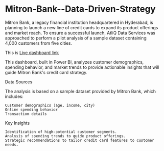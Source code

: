 # Mitron-Bank--Data-Driven-Strategy
Mitron Bank, a legacy financial institution headquartered in Hyderabad, is planning to launch a new line of credit cards to expand its product offerings and market reach. To ensure a successful launch, AtliQ Data Services was approached to perform a pilot analysis of a sample dataset containing 4,000 customers from five cities.

This is [Live dashboard link](https://app.powerbi.com/view?r=eyJrIjoiNDg3ODYzY2EtYTM0ZS00YTY4LWFmZTEtMmM0MjQ5ZGQ0NWYxIiwidCI6ImM2ZTU0OWIzLTVmNDUtNDAzMi1hYWU5LWQ0MjQ0ZGM1YjJjNCJ9&pageName=8b6ed2322d79181f6177)

This dashboard, built in Power BI, analyzes customer demographics, spending behavior, and market trends to provide actionable insights that will guide Mitron Bank's credit card strategy.



Data Sources

The analysis is based on a sample dataset provided by Mitron Bank, which includes:

    Customer demographics (age, income, city)
    Online spending behavior
    Transaction details

Key Insights

    Identification of high-potential customer segments.
    Analysis of spending trends to guide product offerings.
    Strategic recommendations to tailor credit card features to customer needs.
